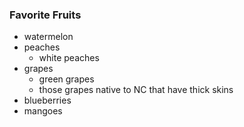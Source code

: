 ### Favorite Fruits
* watermelon
* peaches
  * white peaches
* grapes 
  * green grapes
  * those grapes native to NC that have thick skins
* blueberries 
* mangoes
